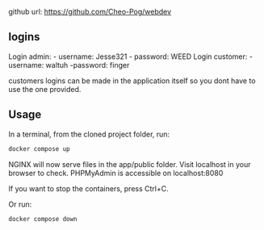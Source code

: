 github url: https://github.com/Cheo-Pog/webdev

## logins

Login admin:
    - username: Jesse321
    - password: WEED
Login customer:
    - username: waltuh
    -password: finger

customers logins can be made in the application itself so you dont have to use the one provided.

## Usage

In a terminal, from the cloned project folder, run:
```bash
docker compose up
```

NGINX will now serve files in the app/public folder. Visit localhost in your browser to check.
PHPMyAdmin is accessible on localhost:8080

If you want to stop the containers, press Ctrl+C. 

Or run:
```bash
docker compose down
```